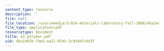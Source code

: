 ```yaml
---
content_type: resource
description: ''
file: null
file_location: /coursemedia/3-014-materials-laboratory-fall-2006/4ba1e03bfde5aa2185452c934dfc4d3f_a3_polymer.pdf
file_type: application/pdf
resourcetype: Document
title: a3_polymer.pdf
uid: 4ba1e03b-fde5-aa21-8545-2c934dfc4d3f
---
```

